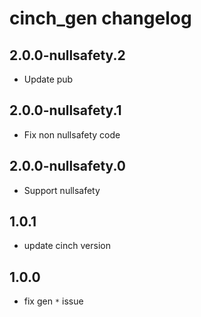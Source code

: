 # cinch_gen changelog

## 2.0.0-nullsafety.2

- Update pub

## 2.0.0-nullsafety.1

- Fix non nullsafety code

## 2.0.0-nullsafety.0

- Support nullsafety

## 1.0.1

- update cinch version

## 1.0.0

- fix gen `*` issue
